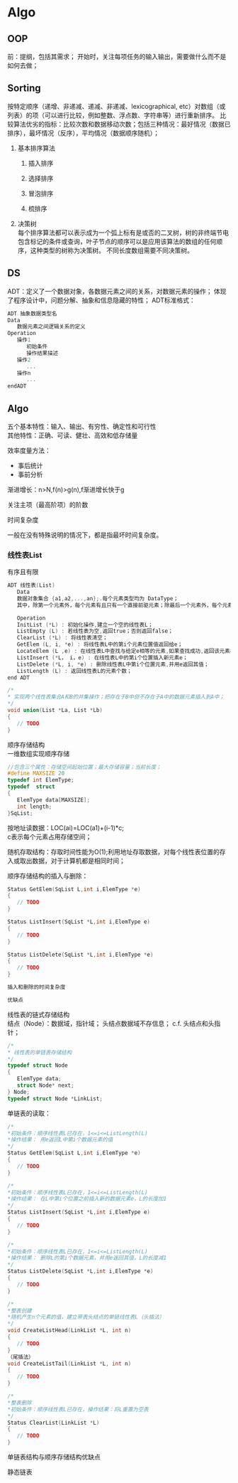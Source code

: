# Algo

## OOP  
前：提纲，包括其需求；
开始时，关注每项任务的输入输出，需要做什么而不是如何去做；


## Sorting  
按特定顺序（递增、非递减、递减、非递减、lexicographical, etc）对数组（或列表）的项（可以进行比较，例如整数、浮点数、字符串等）进行重新排序。
比较算法优劣的指标：比较次数和数据移动次数；包括三种情况：最好情况（数据已排序），最坏情况（反序），平均情况（数据顺序随机）；  
1. 基本排序算法
   1. 插入排序

   2. 选择排序
   3. 冒泡排序
   4. 梳排序  
2. 决策树  
每个排序算法都可以表示成为一个弧上标有是或否的二叉树，树的非终端节电包含标记的条件或查询，叶子节点的顺序可以是应用该算法的数组的任何顺序，这种类型的树称为决策树。 
不同长度数组需要不同决策树。  



## DS  
ADT：定义了一个数据对象，各数据元素之间的关系，对数据元素的操作；
   体现了程序设计中，问题分解、抽象和信息隐藏的特性；
ADT标准格式：
```C
ADT 抽象数据类型名
Data
   数据元素之间逻辑关系的定义
Operation
   操作1
      初始条件
      操作结果描述
   操作2
      ...
   操作n
      ...
endADT
```  

## Algo
五个基本特性：输入、输出、有穷性、确定性和可行性  
   其他特性：正确、可读、健壮、高效和低存储量  

效率度量方法：  
- 事后统计  
- 事前分析  

渐进增长：n>N,f(n)>g(n),f渐进增长快于g  

关注主项（最高阶项）的阶数  

时间复杂度

一般在没有特殊说明的情况下，都是指最坏时间复杂度。  

### 线性表List
有序且有限  
```C
ADT 线性表(List)
   Data
   数据对象集合 {a1,a2,...,an};.每个元素类型均为 DataType；  
   其中，除第一个元素外，每个元素有且只有一个直接前驱元素；除最后一个元素外，每个元素有且只有一个直接后继元素；数据元素之间的关系是一对一关系；  

   Operation
   InitList (*L) : 初始化操作,建立一个空的线性表L；  
   ListEmpty (L) : 若线性表为空,返回true；否则返回false；  
   ClearList (*L) : 将线性表清空；  
   GetElem (L, i, *e) : 将线性表L中的第i个元素位置值返回给e；  
   LocateElem (L ,e) : 在线性表L中查找与给定e相等的元素,如果查找成功,返回该元素在表中序号表示成功;否则，返回0表示失败；  
   ListInsert (*L， i，e) : 在线性表L中的第i个位置插入新元素e；  
   ListDelete (*L, i, *e) : 删除线性表L中第i个位置元素,并用e返回其值；  
   ListLength (L) : 返回线性表L的元素个数；  
end ADT

```

```C
/*
* 实现两个线性表集合A和B的并集操作；把存在于B中但不存在于A中的数据元素插入到A中；  
*/
void union(List *La, List *Lb)
{
   // TODO
}
```

顺序存储结构  
一维数组实现顺序存储  
```C
//包含三个属性：存储空间起始位置；最大存储容量；当前长度；  
#define MAXSIZE 20
typedef int ElemType;
typedef  struct
{
   ElemType data[MAXSIZE];
   int length;
}SqList;
```
按地址读数据：LOC(ai)=LOC(a1)+(i-1)*c;  
c表示每个元素占用存储空间；  

随机存取结构：存取时间性能为O(1);利用地址存取数据，对每个线性表位置的存入或取出数据，对于计算机都是相同时间；  

顺序存储结构的插入与删除：
```C
Status GetElem(SqList L,int i,ElemType *e)
{
   // TODO
}

Status ListInsert(SqList *L,int i,ElemType e)
{
   // TODO
}

Status ListDelete(SqList *L,int i,ElemType *e)
{
   // TODO
}

插入和删除的时间复杂度  

优缺点  


```

线性表的链式存储结构  
结点（Node）：数据域，指针域；
头结点数据域不存信息；
c.f. 头结点和头指针；  
```C
/*
* 线性表的单链表存储结构
*/
typedef struct Node
{
   ElemType data;
   struct Node* next;
} Node;  
typedef struct Node *LinkList;
```
单链表的读取：  
```C
/*
*初始条件：顺序线性表L已存在，1<=i<=ListLength(L)
*操作结果： 用e返回L中第i个数据元素的值
*/
Status GetElem(SqList L,int i,ElemType *e)
{
   // TODO
}

/*
*初始条件：顺序线性表L已存在，1<=i<=ListLength(L)
*操作结果： 在L中第i个位置之前插入新的数据元素e，L的长度加1
*/
Status ListInsert(SqList *L,int i,ElemType e)
{
   // TODO
}

/*
*初始条件：顺序线性表L已存在，1<=i<=ListLength(L)
*操作结果： 删除L的第i个数据元素，并用e返回其值，L的长度减1
*/
Status ListDelete(SqList *L,int i,ElemType *e)
{
   // TODO
}

/*
*整表创建
*随机产生n个元素的值，建立带表头结点的单链线性表L（头插法）
*/
void CreateListHead(LinkList *L, int n)
{
   // TODO
}
（尾插法）
void CreateListTail(LinkList *L, int n)
{
   // TODO
}

/*
*整表删除
*初始条件：顺序线性表L已存在，操作结果：将L重置为空表
*/
Status ClearList(LinkList *L)
{
   // TODO
}
```

单链表结构与顺序存储结构优缺点  

静态链表  






